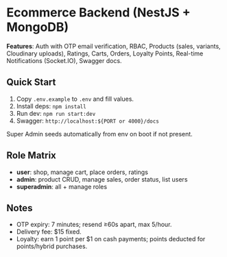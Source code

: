 # Ecommerce Backend (NestJS + MongoDB)

**Features**: Auth with OTP email verification, RBAC, Products (sales, variants, Cloudinary uploads), Ratings, Carts, Orders, Loyalty Points, Real-time Notifications (Socket.IO), Swagger docs.

## Quick Start

1. Copy `.env.example` to `.env` and fill values.
2. Install deps: `npm install`
3. Run dev: `npm run start:dev`
4. Swagger: `http://localhost:${PORT or 4000}/docs`

Super Admin seeds automatically from env on boot if not present.

## Role Matrix
- **user**: shop, manage cart, place orders, ratings
- **admin**: product CRUD, manage sales, order status, list users
- **superadmin**: all + manage roles

## Notes
- OTP expiry: 7 minutes; resend ≥60s apart, max 5/hour.
- Delivery fee: $15 fixed.
- Loyalty: earn 1 point per $1 on cash payments; points deducted for points/hybrid purchases.
